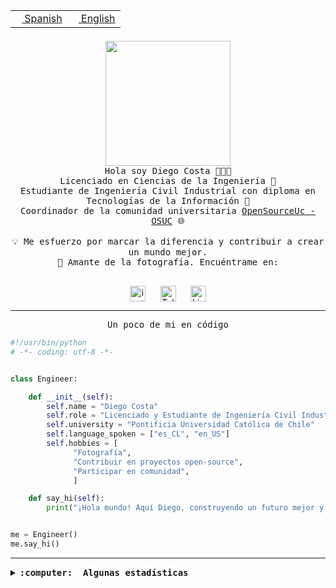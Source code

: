 <table border="0"  align="right">
 <tr><td><a href="README.md"><img src="https://upload.wikimedia.org/wikipedia/commons/thumb/8/89/Bandera_de_Espa%C3%B1a.svg/1200px-Bandera_de_Espa%C3%B1a.svg.png" height="10"> Spanish</a></td>
 <td><a href="README.en.md"><img src="https://upload.wikimedia.org/wikipedia/commons/a/a4/Flag_of_the_United_States.svg" height="10"> English</a></td></tr>
</table><br><br><br>

<p align="center">
  <img src="https://github.com/diegocostares/diegocostares/blob/main/Images/aaa2.gif?raw=true" height="200px" weight="200px">
  <br><samp>
    Hola soy Diego Costa 👨🏻‍💻<br>
    Licenciado en Ciencias de la Ingeniería 🤖<br>
    Estudiante de Ingeniería Civil Industrial con diploma en Tecnologías de la Información 🧠<br>
    Coordinador de la comunidad universitaria <a href="https://github.com/open-source-uc">OpenSourceUc - OSUC</a> 🌐<br>
  <br>
    💡 Me esfuerzo por marcar la diferencia y contribuir a crear un mundo mejor.<br>
    📸 Amante de la fotografía. Encuéntrame en: <br>
  <br></samp>
</p>

<p align="center">
   <a href="https://instagram.com/diegocosta_no" target="blank">
      <img align="center" src="https://cdn.jsdelivr.net/npm/simple-icons@3.0.1/icons/instagram.svg" alt="instagram" height="25px" width="25px" />
      &#8203;
   </a>
   &nbsp; &nbsp; &nbsp;
   <a href="https://t.me/diegocosta_no" target="blank">
      <img align="center" alt="Telegram" width="25px" src="https://icons-for-free.com/iconfiles/png/512/Telegram-1324888767380505522.png" />
      &#8203;
   </a>
   &nbsp; &nbsp; &nbsp;
   <a href="https://www.linkedin.com/in/diegocostar/" target="blank">
      <img align="center" alt="LinkedIn" width="25px" src="https://img.icons8.com/metro/452/linkedin.png" />
      &#8203;
   </a>
</p>

---

<p align="center"><front size="25"><samp>Un poco de mi en código</samp></front></p>

```python
#!/usr/bin/python
# -*- coding: utf-8 -*-


class Engineer:

    def __init__(self):
        self.name = "Diego Costa"
        self.role = "Licenciado y Estudiante de Ingeniería Civil Industrial"
        self.university = "Pontificia Universidad Católica de Chile"
        self.language_spoken = ["es_CL", "en_US"]
        self.hobbies = [
              "Fotografía",
              "Contribuir en proyectos open-source",
              "Participar en comunidad",
              ]

    def say_hi(self):
        print("¡Hola mundo! Aquí Diego, construyendo un futuro mejor y cambiando el mundo.")


me = Engineer()
me.say_hi()
```

---

<details>
  <summary><b><samp>:computer: &nbsp;Algunas estadísticas</samp></b></summary>
  <br/></p>

<!--START_SECTION:waka-->
![Code Time](http://img.shields.io/badge/Code%20Time-1%2C578%20hrs%2024%20mins-blue)

📅 **Soy más productivo los Viernes** 

```text
Lunes                    3690 commits        ███░░░░░░░░░░░░░░░░░░░░░░   11.65 % 
Martes                   470 commits         ░░░░░░░░░░░░░░░░░░░░░░░░░   01.48 % 
Miércoles                7600 commits        ██████░░░░░░░░░░░░░░░░░░░   24.00 % 
Jueves                   7623 commits        ██████░░░░░░░░░░░░░░░░░░░   24.07 % 
Viernes                  10051 commits       ████████░░░░░░░░░░░░░░░░░   31.74 % 
Sábado                   1712 commits        █░░░░░░░░░░░░░░░░░░░░░░░░   05.41 % 
Domingo                  521 commits         ░░░░░░░░░░░░░░░░░░░░░░░░░   01.65 % 
```


📊 **Esta semana me dediqué a** 

```text
🐱‍💻 Proyectos: 
Ipre-sports-results      6 hrs 54 mins       █████████░░░░░░░░░░░░░░░░   34.07 % 
Testing-Actividade-2024-15 hrs 43 mins       ███████░░░░░░░░░░░░░░░░░░   28.26 % 
buk-webapp               5 hrs 35 mins       ███████░░░░░░░░░░░░░░░░░░   27.61 % 
dataton-2024             1 hr 4 mins         █░░░░░░░░░░░░░░░░░░░░░░░░   05.31 % 
BetpracticeSpider        28 mins             █░░░░░░░░░░░░░░░░░░░░░░░░   02.33 % 
```


 Last Updated on 17/04/2024 19:54:11 UTC
<!--END_SECTION:waka-->

<p align="center"> <img src="https://github-readme-stats.vercel.app/api?username=diegocostares&show_icons=true&theme=ayu-mirage" alt="abhisheknaiidu" /></p>

</details>
